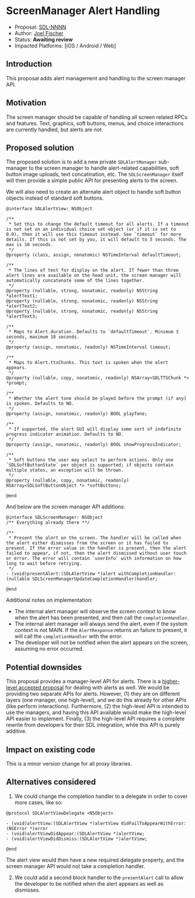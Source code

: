 # ScreenManager Alert Handling

* Proposal: [SDL-NNNN](NNNN-screen-manager-alerts.md)
* Author: [Joel Fischer](https://github.com/joeljfischer)
* Status: **Awaiting review**
* Impacted Platforms: [iOS / Android / Web]

## Introduction
This proposal adds alert management and handling to the screen manager API.

## Motivation
The screen manager should be capable of handling all screen related RPCs and features. Text, graphics, soft buttons, menus, and choice interactions are currently handled, but alerts are not.

## Proposed solution
The proposed solution is to add a new private `SDLAlertManager` sub-manager to the screen manager to handle alert-related capabilities, soft button image uploads, text concatination, etc. The `SDLScreenManager` itself will then provide a simple public API for presenting alerts to the screen.

We will also need to create an alternate alert object to handle soft button objects instead of standard soft buttons.

```objc
@interface SDLAlertView: NSObject

/**
 * Set this to change the default timeout for all alerts. If a timeout is not set on an individual choice set object (or if it is set to 0.0), then it will use this timeout instead. See `timeout` for more details. If this is not set by you, it will default to 5 seconds. The max is 10 seconds.
 */
@property (class, assign, nonatomic) NSTimeInterval defaultTimeout;

/**
 * The lines of text for display on the alert. If fewer than three alert lines are available on the head unit, the screen manager will automatically concatenate some of the lines together.
 */
@property (nullable, strong, nonatomic, readonly) NSString *alertText1;
@property (nullable, strong, nonatomic, readonly) NSString *alertText2;
@property (nullable, strong, nonatomic, readonly) NSString *alertText3;

/**
 * Maps to Alert.duration. Defaults to `defaultTimeout`. Minimum 3 seconds, maximum 10 seconds.
 */
@property (assign, nonatomic, readonly) NSTimeInterval timeout;

/**
 * Maps to Alert.ttsChunks. This text is spoken when the alert appears.
 */
@property (nullable, copy, nonatomic, readonly) NSArray<SDLTTSChunk *> *prompt;

/**
 * Whether the alert tone should be played before the prompt (if any) is spoken. Defaults to NO.
 */
@property (assign, nonatomic, readonly) BOOL playTone;

/**
 * If supported, the alert GUI will display some sort of indefinite progress indicator animation. Defaults to NO.
 */
@property (assign, nonatomic, readonly) BOOL showProgressIndicator;

/**
 * Soft buttons the user may select to perform actions. Only one `SDLSoftButtonState` per object is supported; if objects contain multiple states, an exception will be thrown.
 */
@property (nullable, copy, nonatomic, readonly) NSArray<SDLSoftButtonObject *> *softButtons;

@end
```

And below are the screen manager API additions:

```objc
@interface SDLScreenManager: NSObject
/** Everything already there **/

/**
 * Present the alert on the screen. The handler will be called when the alert either dismisses from the screen or it has failed to present. If the error value in the handler is present, then the alert failed to appear, if not, then the alert dismissed without user touch or error. The error will contain `userInfo` with information on how long to wait before retrying.
 */
- (void)presentAlert:(SDLAlertView *)alert withCompletionHandler:(nullable SDLScreenManagerUpdateCompletionHandler)handler;

@end
```

Additional notes on implementation:
- The internal alert manager will observe the screen context to know when the alert has been presented, and then call the `completionHandler`.
- The internal alert manager will always send the alert, even if the system context is not MAIN. If the `AlertResponse` returns an failure to present, it will call the `completionHandler` with the error.
- The developer will not be notified when the alert appears on the screen, assuming no error occurred.

## Potential downsides
This proposal provides a manager-level API for alerts. There is a [higher-level accepted proposal](https://github.com/smartdevicelink/sdl_evolution/blob/master/proposals/0201-high-level-interface-overlay-controllers.md) for dealing with alerts as well. We would be providing two separate APIs for alerts. However, (1) they are on different layers (one manager, one high-level), and we do this already for other APIs (like perform interactions). Furthermore, (2) the high-level API is intended to use the managers, and having this API available would make the high-level API easier to implement. Finally, (3) the high-level API requires a complete rewrite from developers for their SDL integration, while this API is purely additive.

## Impact on existing code
This is a minor version change for all proxy libraries.

## Alternatives considered
1. We could change the completion handler to a delegate in order to cover more cases, like so:

```objc
@protocol SDLAlertViewDelegate <NSObject>

- (void)alertView:(SDLAlertView *)alertView didFailToAppearWithError:(NSError *)error
- (void)alertViewDidAppear:(SDLAlertView *)alertView;
- (void)alertViewDidDismiss:(SDLAlertView *)alertView;

@end
```

The alert view would then have a new required delegate property, and the screen manager API would not take a completion handler.

2. We could add a second block handler to the `presentAlert` call to allow the developer to be notified when the alert appears as well as dismisses.